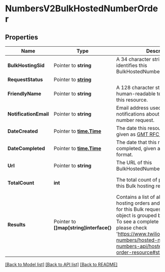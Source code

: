 # NumbersV2BulkHostedNumberOrder

## Properties

Name | Type | Description | Notes
------------ | ------------- | ------------- | -------------
**BulkHostingSid** | Pointer to **string** | A 34 character string that uniquely identifies this BulkHostedNumberOrder. |
**RequestStatus** | Pointer to [**string**](BulkHostedNumberOrderEnumRequestStatus.md) |  |
**FriendlyName** | Pointer to **string** | A 128 character string that is a human-readable text that describes this resource. |
**NotificationEmail** | Pointer to **string** | Email address used for send notifications about this Bulk hosted number request. |
**DateCreated** | Pointer to [**time.Time**](time.Time.md) | The date this resource was created, given as [GMT RFC 2822](http://www.ietf.org/rfc/rfc2822.txt) format. |
**DateCompleted** | Pointer to [**time.Time**](time.Time.md) | The date that this resource was completed, given as [GMT RFC 2822](http://www.ietf.org/rfc/rfc2822.txt) format. |
**Url** | Pointer to **string** | The URL of this BulkHostedNumberOrder resource. |
**TotalCount** | **int** | The total count of phone numbers in this Bulk hosting request. |[optional] [default to 0]
**Results** | Pointer to **[]map[string]interface{}** | Contains a list of all the individual hosting orders and their information, for this Bulk request. Each result object is grouped by its order status. To see a complete list of order status, please check 'https://www.twilio.com/docs/phone-numbers/hosted-numbers/hosted-numbers-api/hosted-number-order-resource#status-values'. |

[[Back to Model list]](../README.md#documentation-for-models) [[Back to API list]](../README.md#documentation-for-api-endpoints) [[Back to README]](../README.md)


